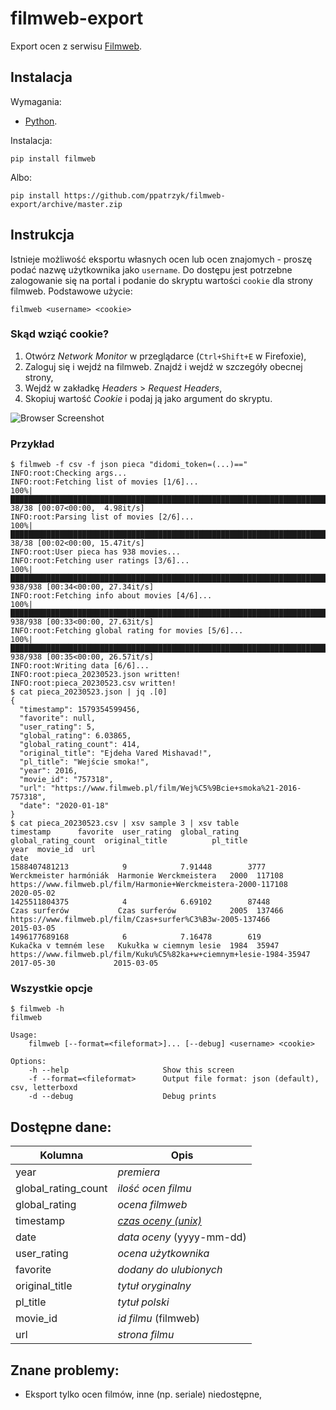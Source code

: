 # filmweb-export

Export ocen z serwisu [Filmweb](https://www.filmweb.pl).

## Instalacja

Wymagania:

- [Python](https://www.python.org/).

Instalacja:

```
pip install filmweb
```

Albo:

```
pip install https://github.com/ppatrzyk/filmweb-export/archive/master.zip
```

## Instrukcja

Istnieje możliwość eksportu własnych ocen lub ocen znajomych - proszę podać nazwę użytkownika jako `username`. Do dostępu jest potrzebne zalogowanie się na portal i podanie do skryptu wartości `cookie` dla strony filmweb. Podstawowe użycie:

```
filmweb <username> <cookie>
```

### Skąd wziąć cookie?

1. Otwórz *Network Monitor* w przeglądarce (`Ctrl+Shift+E` w Firefoxie),
2. Zaloguj się i wejdź na filmweb. Znajdź i wejdź w szczegóły obecnej strony,
3. Wejdź w zakładkę *Headers* > *Request Headers*,
4. Skopiuj wartość *Cookie* i podaj ją jako argument do skryptu.

![Browser Screenshot](browser_screen.jpg)

### Przykład

```
$ filmweb -f csv -f json pieca "didomi_token=(...)=="
INFO:root:Checking args...
INFO:root:Fetching list of movies [1/6]...
100%|██████████████████████████████████████████████████████████████████████████████████████████████████████████████████████| 38/38 [00:07<00:00,  4.98it/s]
INFO:root:Parsing list of movies [2/6]...
100%|██████████████████████████████████████████████████████████████████████████████████████████████████████████████████████| 38/38 [00:02<00:00, 15.47it/s]
INFO:root:User pieca has 938 movies...
INFO:root:Fetching user ratings [3/6]...
100%|████████████████████████████████████████████████████████████████████████████████████████████████████████████████████| 938/938 [00:34<00:00, 27.34it/s]
INFO:root:Fetching info about movies [4/6]...
100%|████████████████████████████████████████████████████████████████████████████████████████████████████████████████████| 938/938 [00:33<00:00, 27.63it/s]
INFO:root:Fetching global rating for movies [5/6]...
100%|████████████████████████████████████████████████████████████████████████████████████████████████████████████████████| 938/938 [00:35<00:00, 26.57it/s]
INFO:root:Writing data [6/6]...
INFO:root:pieca_20230523.json written!
INFO:root:pieca_20230523.csv written!
$ cat pieca_20230523.json | jq .[0]
{
  "timestamp": 1579354599456,
  "favorite": null,
  "user_rating": 5,
  "global_rating": 6.03865,
  "global_rating_count": 414,
  "original_title": "Ejdeha Vared Mishavad!",
  "pl_title": "Wejście smoka!",
  "year": 2016,
  "movie_id": "757318",
  "url": "https://www.filmweb.pl/film/Wej%C5%9Bcie+smoka%21-2016-757318",
  "date": "2020-01-18"
}
$ cat pieca_20230523.csv | xsv sample 3 | xsv table
timestamp      favorite  user_rating  global_rating  global_rating_count  original_title          pl_title                 year  movie_id  url                                                                  date
1588407481213            9            7.91448        3777                 Werckmeister harmóniák  Harmonie Werckmeistera   2000  117108    https://www.filmweb.pl/film/Harmonie+Werckmeistera-2000-117108       2020-05-02
1425511804375            4            6.69102        87448                Czas surferów           Czas surferów            2005  137466    https://www.filmweb.pl/film/Czas+surfer%C3%B3w-2005-137466           2015-03-05
1496177689168            6            7.16478        619                  Kukačka v temném lese   Kukułka w ciemnym lesie  1984  35947     https://www.filmweb.pl/film/Kuku%C5%82ka+w+ciemnym+lesie-1984-35947  2017-05-30             2015-03-05
```

### Wszystkie opcje

```
$ filmweb -h
filmweb

Usage:
    filmweb [--format=<fileformat>]... [--debug] <username> <cookie>

Options:
    -h --help                     Show this screen
    -f --format=<fileformat>      Output file format: json (default), csv, letterboxd
    -d --debug                    Debug prints
```

## Dostępne dane:

Kolumna | Opis
--- | ---
year | _premiera_
global\_rating\_count | _ilość ocen filmu_
global\_rating | _ocena filmweb_
timestamp | _[czas oceny (unix)](https://pl.wikipedia.org/wiki/Czas_uniksowy)_
date | _data oceny_ (yyyy-mm-dd)
user\_rating | _ocena użytkownika_
favorite | _dodany do ulubionych_
original\_title | _tytuł oryginalny_
pl\_title | _tytuł polski_
movie\_id | _id filmu_ (filmweb)
url | _strona filmu_

## Znane problemy:

- Eksport tylko ocen filmów, inne (np. seriale) niedostępne,
